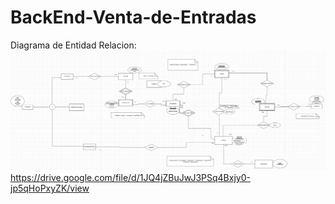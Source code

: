 # BackEnd-Venta-de-Entradas
Diagrama de Entidad Relacion:
![alt text](image-1.png)
https://drive.google.com/file/d/1JQ4jZBuJwJ3PSq4Bxjy0-jp5qHoPxyZK/view